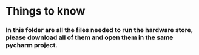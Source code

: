 # Things to know

### In this folder are all the files needed to run the hardware store, please download all of them and open them in the same pycharm project.
